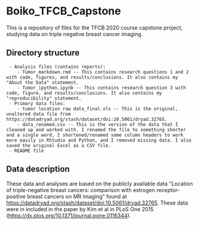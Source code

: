 # Boiko_TFCB_Capstone
This is a repository of files for the TFCB 2020 course capstone project, studying data on triple negative breast cancer imaging.

## Directory structure
     - Analysis files (contains reports):
        - Tumor_markdown.rmd -- This contains research questions 1 and 2 with code, figures, and results/conclusions. It also contains my "About the Data" statement.
        - Tumor_ipython.ipynb -- This contains research question 3 with code, figure, and results/conclusions. It also contains my "reproducibility" statement.
     - Primary data files:
        - tumor location raw data_final.xls -- This is the original, unaltered data file from https://datadryad.org/stash/dataset/doi:10.5061/dryad.32765.
        - data_renamed.csv -- This is the version of the data that I cleaned up and worked with. I renamed the file to something shorter and a single word, I shortened/renamed some column headers to work more easily in RStudio and Python, and I removed missing data. I also saved the original Excel as a CSV file.
     - README file


## Data description
These data and analyses are based on the publicly available data "Location of triple-negative breast cancers: comparison with estrogen receptor-positive breast cancers on MR imaging" found at https://datadryad.org/stash/dataset/doi:10.5061/dryad.32765. These data were in included in the paper by Kim et al in PLoS One 2015 (https://dx.plos.org/10.1371/journal.pone.0116344).
